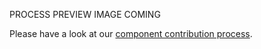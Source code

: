 <lyne-title level="1" text="How to Contribute a component?"></lyne-title>

PROCESS PREVIEW IMAGE COMING

Please have a look at our [component contribution process](https://coggle.it/diagram/X3MXmAMZ8szkOrfB/t/process-for-adding-new-components-to-lyne-design-system/3db2e266c16d48ca175cd4de7ffd5201c8b9f7ed709861fc599ce3279dc66583).
